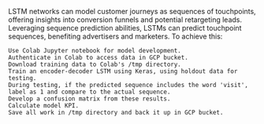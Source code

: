 LSTM networks can model customer journeys as sequences of touchpoints, offering insights into conversion funnels and potential retargeting leads. Leveraging sequence prediction abilities, LSTMs can predict touchpoint sequences, benefiting advertisers and marketers. To achieve this:

    Use Colab Jupyter notebook for model development.
    Authenticate in Colab to access data in GCP bucket.
    Download training data to Colab's /tmp directory.
    Train an encoder-decoder LSTM using Keras, using holdout data for testing.
    During testing, if the predicted sequence includes the word 'visit', label as 1 and compare to the actual sequence.
    Develop a confusion matrix from these results.
    Calculate model KPI.
    Save all work in /tmp directory and back it up in GCP bucket.